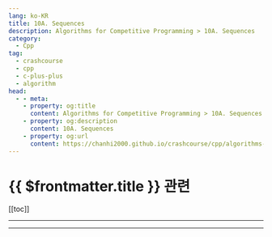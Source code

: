 ```yaml
---
lang: ko-KR
title: 10A. Sequences
description: Algorithms for Competitive Programming > 10A. Sequences
category:
  - Cpp
tag: 
  - crashcourse
  - cpp
  - c-plus-plus
  - algorithm
head:
  - - meta:
    - property: og:title
      content: Algorithms for Competitive Programming > 10A. Sequences
    - property: og:description
      content: 10A. Sequences
    - property: og:url
      content: https://chanhi2000.github.io/crashcourse/cpp/algorithms-for-competitive-programming/09-graphs/10A.html
---
```


# {{ $frontmatter.title }} 관련

[[toc]]

---

---
